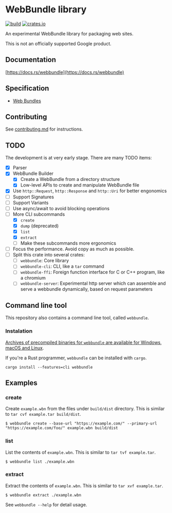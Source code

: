 # WebBundle library

[![build](https://github.com/google/webbundle/workflows/build/badge.svg)](https://github.com/google/webbundle/actions)
[![crates.io](https://img.shields.io/crates/v/webbundle.svg)](https://crates.io/crates/webbundle)

An experimental WebBundle library for packaging web sites.

This is not an officially supported Google product.

## Documentation

[https://docs.rs/webbundle](https://docs.rs/webbundle)

## Specification

- [Web Bundles](https://wicg.github.io/webpackage/draft-yasskin-wpack-bundled-exchanges.html)

## Contributing

See [contributing.md](contributing.md) for instructions.

## TODO

The development is at very early stage. There are many TODO items:

- [x] Parser
- [x] WebBundle Builder
  - [x] Create a WebBundle from a directory structure
  - [x] Low-level APIs to create and manipulate WebBundle file
- [x] Use `http::Request`, `http::Response` and `http::Uri` for better engonomics
- [ ] Support Signatures
- [ ] Support Variants
- [ ] Use async/await to avoid blocking operations
- [ ] More CLI subcommands
  - [x] `create`
  - [x] `dump` (deprecated)
  - [x] `list`
  - [x] `extract`
  - [ ] Make these subcommands more ergonomics
- [ ] Focus the performance. Avoid copy as much as possible.
- [ ] Split this crate into several crates:
  - [ ] `webbundle`: Core library
  - [ ] `webbundle-cli`: CLI, like a `tar` command
  - [ ] `webbundle-ffi`: Foreign function interface for C or C++ program, like a chromium
  - [ ] `webbundle-server`: Experimental http server which can assemble and serve a webbundle dynamically, based on request parameters

## Command line tool

This repository also contains a command line tool, called `webbundle`.

### Instalation

[Archives of precompiled binaries for `webbundle` are available for
Windows, macOS and Linux](https://github.com/google/webbundle/releases).

If you're a Rust programmer, `webbundle` can be installed with `cargo`.

```shell
cargo install --features=cli webbundle
```

## Examples

### create

Create `example.wbn` from the files under `build/dist` directory.
This is similar to `tar cvf example.tar build/dist`.

```
$ webbundle create --base-url "https://example.com/" --primary-url "https://example.com/foo/" example.wbn build/dist
```

### list

List the contents of `example.wbn`.
This is similar to `tar tvf example.tar`.

```
$ webbundle list ./example.wbn
```

### extract

Extract the contents of `example.wbn`.
This is similar to `tar xvf example.tar`.

```
$ webbundle extract ./example.wbn
```

See `webbundle --help` for detail usage.
